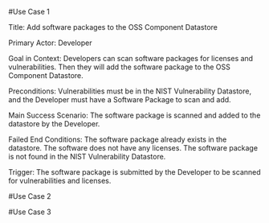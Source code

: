 #Use Case 1

Title:
Add software packages to the OSS Component Datastore

Primary Actor:
Developer

Goal in Context:
Developers can scan software packages for licenses and vulnerabilities. Then they will add the software package to the OSS Component Datastore.

Preconditions:
Vulnerabilities must be in the NIST Vulnerability Datastore, and the Developer must have a Software Package to scan and add.

Main Success Scenario:
The software package is scanned and added to the datastore by the Developer.

Failed End Conditions:
The software package already exists in the datastore. The software does not have any licenses. The software package is not found in the NIST Vulnerability Datastore.

Trigger:
The software package is submitted by the Developer to be scanned for vulnerabilities and licenses.

#Use Case 2



#Use Case 3
